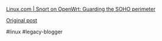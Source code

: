 <!--
date: '2006-03-28'
published: true
slug: 2006-03-linuxcom-snort-on-openwrt-guarding-soho
time_to_read: 5
title: 'Linux.com | Snort on OpenWrt: Guarding the SOHO perimeter'
-->

[Linux.com | Snort on OpenWrt: Guarding the SOHO perimeter](http://www.linux.com/article.pl?sid=06/03/20/2239256)

[Original post](https://ysfk.blogspot.com/2006/03/linuxcom-snort-on-openwrt-guarding-soho.html)

#linux #legacy-blogger 